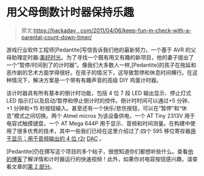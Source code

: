 # 用父母倒数计时器保持乐趣

> 原文:[https://hackaday . com/2011/04/06/keep-fun-in-check-with-a-parental-count-down-timer/](https://hackaday.com/2011/04/06/keep-fun-in-check-with-a-parental-count-down-timer/)

游戏行业软件工程师[Pedantite]写信告诉我们他的最新努力，一个基于 AVR 的父母助理定时器:[美好时光](http://bytecruft.blogspot.com/2011/03/good-times-part-1.html)。为了寻找一个既有用又有趣的新项目，他的妻子提出了一个“暂停/时间到了的计时器”。像我们大多数人一样,[Pedantite]的孩子在拖延和恶作剧的艺术方面学得很好。在孩子的情况下，这导致暂停和休息时间横行。在这种情况下，解决方案是一个带有有趣声音的高级 DIY 鸡蛋计时器。

该计时器具有所有基本的倒计时功能，包括 4 位 7 段 LED 输出显示、停止灯式 LED 指示灯以及启动/暂停和停止倒计时的控件。倒计时时间可以通过+5 分钟、+1 分钟和+15 秒按钮输入。甚至还有一个快乐/悲伤按钮，可以在“暂停”和“休息”模式之间切换。两个 Atmel micros 为该设备供电，一个 AT Tiny 2313V 用于电容式触摸键盘，一个 AT Mega 644P 用于显示、音频和时间测量。在构建中使用了很多优秀的技术，其中一些我们已经在这里介绍过了:四个 595 移位寄存器[用于显示；用于音频输出的 4 位 r2r](http://hackaday.com/2011/03/14/beginner-concepts-595-shift-register-simulator/) [DAC](http://hackaday.com/2011/02/17/your-first-digital-to-analog-converter-build/) 。

[Pedantite]仍在撰写这个项目的多个帖子，很想知道你们都想听些什么。查看[他的博客](http://bytecruft.blogspot.com/2011/03/good-times-part-1.html)了解详情和计时器运行的快速视频！此外，如果你对电容按钮感兴趣，请查看文章的[第 2 部分](http://bytecruft.blogspot.com/2011/04/good-times-part-2.html)。